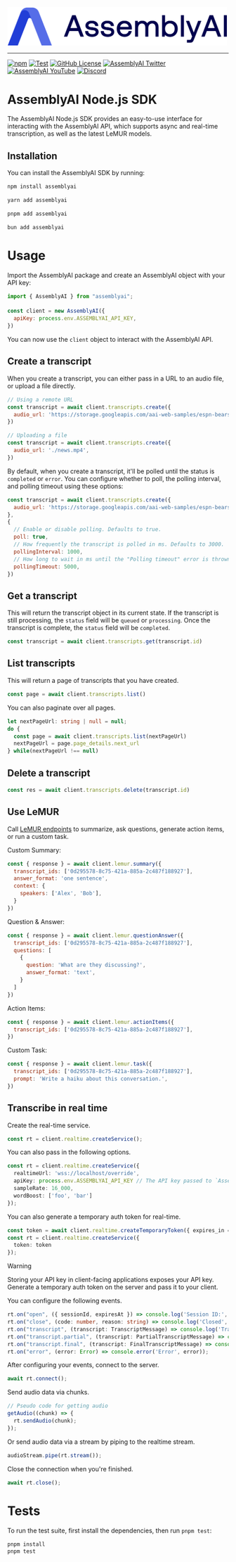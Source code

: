 <img src="https://github.com/AssemblyAI/assemblyai-node-sdk/blob/main/assemblyai.png?raw=true" width="500"/>

---

[![npm](https://img.shields.io/npm/v/assemblyai)](https://www.npmjs.com/package/assemblyai)
[![Test](https://github.com/AssemblyAI/assemblyai-node-sdk/actions/workflows/test.yml/badge.svg)](https://github.com/AssemblyAI/assemblyai-node-sdk/actions/workflows/test.yml)
[![GitHub License](https://img.shields.io/github/license/AssemblyAI/assemblyai-node-sdk)](https://github.com/AssemblyAI/assemblyai-node-sdk/blob/master/LICENSE)
[![AssemblyAI Twitter](https://img.shields.io/twitter/follow/AssemblyAI?label=%40AssemblyAI&style=social)](https://twitter.com/AssemblyAI)
[![AssemblyAI YouTube](https://img.shields.io/youtube/channel/subscribers/UCtatfZMf-8EkIwASXM4ts0A)](https://www.youtube.com/@AssemblyAI)
[![Discord](https://img.shields.io/discord/875120158014853141?logo=discord&label=Discord&link=https%3A%2F%2Fdiscord.com%2Fchannels%2F875120158014853141&style=social)
](https://discord.gg/5aQNZyq3)

# AssemblyAI Node.js SDK

The AssemblyAI Node.js SDK provides an easy-to-use interface for interacting with the AssemblyAI API,
which supports async and real-time transcription, as well as the latest LeMUR models.

## Installation

You can install the AssemblyAI SDK by running:

```bash
npm install assemblyai
```

```bash
yarn add assemblyai
```

```bash
pnpm add assemblyai
```

```bash
bun add assemblyai
```

# Usage

Import the AssemblyAI package and create an AssemblyAI object with your API key:

```javascript
import { AssemblyAI } from "assemblyai";

const client = new AssemblyAI({
  apiKey: process.env.ASSEMBLYAI_API_KEY,
})
```

You can now use the `client` object to interact with the AssemblyAI API.

## Create a transcript

When you create a transcript, you can either pass in a URL to an audio file, or upload a file directly.

```javascript
// Using a remote URL
const transcript = await client.transcripts.create({
  audio_url: 'https://storage.googleapis.com/aai-web-samples/espn-bears.m4a',
})
```

```javascript
// Uploading a file
const transcript = await client.transcripts.create({
  audio_url: './news.mp4',
})
```

By default, when you create a transcript, it'll be polled until the status is `completed` or `error`.
You can configure whether to poll, the polling interval, and polling timeout using these options:

```javascript
const transcript = await client.transcripts.create({
  audio_url: 'https://storage.googleapis.com/aai-web-samples/espn-bears.m4a',
},
{
  // Enable or disable polling. Defaults to true.
  poll: true,
  // How frequently the transcript is polled in ms. Defaults to 3000.
  pollingInterval: 1000,
  // How long to wait in ms until the "Polling timeout" error is thrown. Defaults to 180000.
  pollingTimeout: 5000,
})
```

## Get a transcript

This will return the transcript object in its current state. If the transcript is still processing, the `status` field will be `queued` or `processing`. Once the transcript is complete, the `status` field will be `completed`.

```javascript
const transcript = await client.transcripts.get(transcript.id)
```

## List transcripts

This will return a page of transcripts that you have created.

```javascript
const page = await client.transcripts.list()
```

You can also paginate over all pages.

```typescript
let nextPageUrl: string | null = null;
do {
  const page = await client.transcripts.list(nextPageUrl)
  nextPageUrl = page.page_details.next_url
} while(nextPageUrl !== null)
```

## Delete a transcript

```javascript
const res = await client.transcripts.delete(transcript.id)
```

## Use LeMUR

Call [LeMUR endpoints](https://www.assemblyai.com/docs/API%20reference/lemur) to summarize, ask questions, generate action items, or run a custom task.

Custom Summary:
```javascript
const { response } = await client.lemur.summary({
  transcript_ids: ['0d295578-8c75-421a-885a-2c487f188927'],
  answer_format: 'one sentence',
  context: {
    speakers: ['Alex', 'Bob'],
  }
})
```

Question & Answer:
```javascript
const { response } = await client.lemur.questionAnswer({
  transcript_ids: ['0d295578-8c75-421a-885a-2c487f188927'],
  questions: [
    {
      question: 'What are they discussing?',
      answer_format: 'text',
    }
  ]
})
```

Action Items:
```javascript
const { response } = await client.lemur.actionItems({
  transcript_ids: ['0d295578-8c75-421a-885a-2c487f188927'],
})
```

Custom Task:
```javascript
const { response } = await client.lemur.task({
  transcript_ids: ['0d295578-8c75-421a-885a-2c487f188927'],
  prompt: 'Write a haiku about this conversation.',
})
```

## Transcribe in real time

Create the real-time service.

```typescript
const rt = client.realtime.createService();
```

You can also pass in the following options.

```typescript
const rt = client.realtime.createService({
  realtimeUrl: 'wss://localhost/override',
  apiKey: process.env.ASSEMBLYAI_API_KEY // The API key passed to `AssemblyAI` will be used by default,
  sampleRate: 16_000,
  wordBoost: ['foo', 'bar']
});
```

You can also generate a temporary auth token for real-time.

```typescript
const token = await client.realtime.createTemporaryToken({ expires_in = 60 });
const rt = client.realtime.createService({
  token: token
});
```

> [!WARNING]
> Storing your API key in client-facing applications exposes your API key.
> Generate a temporary auth token on the server and pass it to your client.

You can configure the following events.

```typescript
rt.on("open", ({ sessionId, expiresAt }) => console.log('Session ID:', sessionId, 'Expires at:', expiresAt));
rt.on("close", (code: number, reason: string) => console.log('Closed', code, reason));
rt.on("transcript", (transcript: TranscriptMessage) => console.log('Transcript:', transcript));
rt.on("transcript.partial", (transcript: PartialTranscriptMessage) => console.log('Partial transcript:', transcript));
rt.on("transcript.final", (transcript: FinalTranscriptMessage) => console.log('Final transcript:', transcript));
rt.on("error", (error: Error) => console.error('Error', error));
```

After configuring your events, connect to the server.

```typescript
await rt.connect();
```

Send audio data via chunks.

```typescript
// Pseudo code for getting audio
getAudio((chunk) => {
  rt.sendAudio(chunk);
});
```
Or send audio data via a stream by piping to the realtime stream.

```typescript
audioStream.pipe(rt.stream());
```

Close the connection when you're finished.

```typescript
await rt.close();
```

# Tests

To run the test suite, first install the dependencies, then run `pnpm test`:

```bash
pnpm install
pnpm test
```
